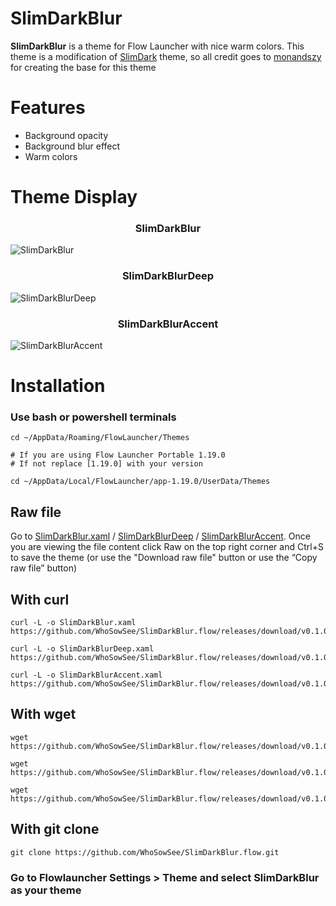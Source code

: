 # SlimDarkBlur

**SlimDarkBlur** is a theme for Flow Launcher with nice warm colors. This theme is a modification of [SlimDark](https://github.com/monandszy/Flow-Launcher-SlimDark-Theme) theme, so all credit goes to [monandszy](https://github.com/monandszy) for creating the base for this theme

# Features

- Background opacity
- Background blur effect
- Warm colors

# Theme Display

<h3 align="center">SlimDarkBlur</h3>

![SlimDarkBlur](https://github.com/user-attachments/assets/12d49024-54e4-4b2e-8156-8e1132eabd09)

<h3 align="center">SlimDarkBlurDeep</h3>

![SlimDarkBlurDeep](https://github.com/user-attachments/assets/e954944f-82f4-4025-bf92-de9838de56f9)

<h3 align="center">SlimDarkBlurAccent</h3>

![SlimDarkBlurAccent](https://github.com/user-attachments/assets/001086db-6521-4072-9cd9-5a19c19a3cc3)

# Installation

### Use bash or powershell terminals

```Shell
cd ~/AppData/Roaming/FlowLauncher/Themes

# If you are using Flow Launcher Portable 1.19.0
# If not replace [1.19.0] with your version

cd ~/AppData/Local/FlowLauncher/app-1.19.0/UserData/Themes
```

## Raw file

Go to [SlimDarkBlur.xaml](https://github.com/WhoSowSee/SlimDarkBlur.flow/blob/main/SlimDarkBlur.xaml) / [SlimDarkBlurDeep](https://github.com/WhoSowSee/SlimDarkBlur.flow/blob/main/SlimDarkBlurDeep.xaml) / [SlimDarkBlurAccent](https://github.com/WhoSowSee/SlimDarkBlur.flow/blob/main/SlimDarkBlurAccent.xaml). Once you are viewing the file content click Raw on the top right corner and Ctrl+S to save the theme (or use the "Download raw file" button or use the “Copy raw file” button)

## With curl

```Shell
curl -L -o SlimDarkBlur.xaml https://github.com/WhoSowSee/SlimDarkBlur.flow/releases/download/v0.1.0/SlimDarkBlur.xaml

curl -L -o SlimDarkBlurDeep.xaml https://github.com/WhoSowSee/SlimDarkBlur.flow/releases/download/v0.1.0/SlimDarkBlurDeep.xaml

curl -L -o SlimDarkBlurAccent.xaml https://github.com/WhoSowSee/SlimDarkBlur.flow/releases/download/v0.1.0/SlimDarkBlurAccent.xaml
```

## With wget

```Shell
wget https://github.com/WhoSowSee/SlimDarkBlur.flow/releases/download/v0.1.0/SlimDarkBlur.xaml

wget https://github.com/WhoSowSee/SlimDarkBlur.flow/releases/download/v0.1.0/SlimDarkBlurDeep.xaml

wget https://github.com/WhoSowSee/SlimDarkBlur.flow/releases/download/v0.1.0/SlimDarkBlurAccent.xaml
```

## With git clone

```Shell
git clone https://github.com/WhoSowSee/SlimDarkBlur.flow.git
```

### Go to Flowlauncher Settings > Theme and select SlimDarkBlur as your theme
